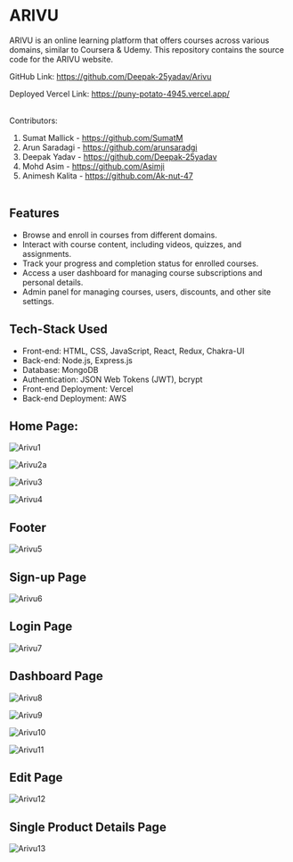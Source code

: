 # ARIVU

ARIVU is an online learning platform that offers courses across various domains, similar to Coursera & Udemy. This repository contains the source code for the ARIVU website.


 GitHub Link: https://github.com/Deepak-25yadav/Arivu

 Deployed Vercel Link: https://puny-potato-4945.vercel.app/ 
<br><br>

Contributors: <br>
1. Sumat Mallick - https://github.com/SumatM <br>
2. Arun Saradagi - https://github.com/arunsaradgi <br>
3. Deepak Yadav - https://github.com/Deepak-25yadav <br>
4. Mohd Asim - https://github.com/Asimji <br>
5. Animesh Kalita - https://github.com/Ak-nut-47 <br><br>

## Features

- Browse and enroll in courses from different domains.
- Interact with course content, including videos, quizzes, and assignments.
- Track your progress and completion status for enrolled courses.
- Access a user dashboard for managing course subscriptions and personal details.
- Admin panel for managing courses, users, discounts, and other site settings.

## Tech-Stack Used

- Front-end: HTML, CSS, JavaScript, React, Redux, Chakra-UI
- Back-end: Node.js, Express.js
- Database: MongoDB
- Authentication: JSON Web Tokens (JWT), bcrypt
-  Front-end Deployment: Vercel
-  Back-end Deployment: AWS 


## Home Page: <br>
![Arivu1](https://github.com/Deepak-25yadav/Arivu/assets/112754831/d5cbec2b-33dc-4675-aff9-99ba7b8e3d57)

![Arivu2a](https://github.com/Deepak-25yadav/Arivu/assets/112754831/3d0ee3a4-5511-4da1-b726-bc3c2606a672)

![Arivu3](https://github.com/Deepak-25yadav/Arivu/assets/112754831/de8a235c-c1ab-4dc3-b3f0-b518313b690d)

![Arivu4](https://github.com/Deepak-25yadav/Arivu/assets/112754831/9830331d-80b3-4db9-b4e9-beff6294542f)
<br>
## Footer 
![Arivu5](https://github.com/Deepak-25yadav/Arivu/assets/112754831/7619e12c-92e1-4111-9165-bed9ef9587fb)
<br>
## Sign-up Page
![Arivu6](https://github.com/Deepak-25yadav/Arivu/assets/112754831/5bb1cce0-f858-4f7a-bd49-8d6b2c66154c)
<br>
## Login Page
![Arivu7](https://github.com/Deepak-25yadav/Arivu/assets/112754831/1a9acbca-0bb5-4191-a181-aa970d30c538)
<br>
## Dashboard Page
![Arivu8](https://github.com/Deepak-25yadav/Arivu/assets/112754831/f8e267a0-f86d-448a-9ac2-83935d4e5bbf)

![Arivu9](https://github.com/Deepak-25yadav/Arivu/assets/112754831/6e10002e-012c-4067-bfe8-eff74a166b09)

![Arivu10](https://github.com/Deepak-25yadav/Arivu/assets/112754831/fa9eb921-41d6-4684-8ccf-70a4059c4868)

![Arivu11](https://github.com/Deepak-25yadav/Arivu/assets/112754831/e91d6b2e-ca6d-4c93-b04a-3df8708eca9b)
<br>
## Edit Page
![Arivu12](https://github.com/Deepak-25yadav/Arivu/assets/112754831/7f550d53-df9a-427b-b902-98d6ac19da7e)
<br>
## Single Product Details Page
![Arivu13](https://github.com/Deepak-25yadav/Arivu/assets/112754831/56364dea-93aa-49ec-a996-9cfb88590494)




